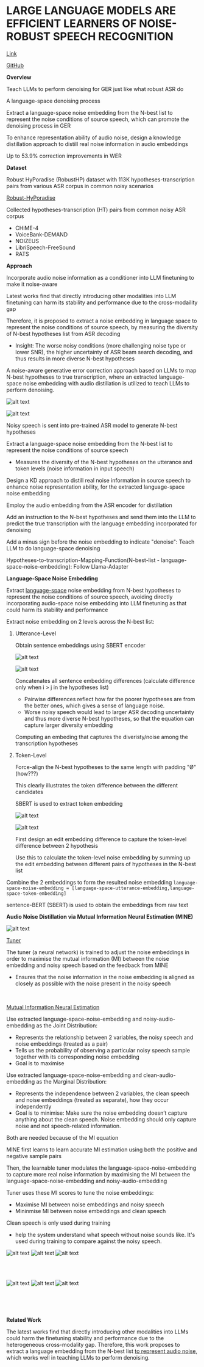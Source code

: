 # LARGE LANGUAGE MODELS ARE EFFICIENT LEARNERS OF NOISE-ROBUST SPEECH RECOGNITION

[Link](https://d1qx31qr3h6wln.cloudfront.net/publications/arxiv_iclr24_llm_asr.pdf)

[GitHub](https://github.com/YUCHEN005/RobustGER)

**Overview**

Teach LLMs to perform denoising for GER just like what robust ASR do

A language-space denoising process

Extract a language-space noise embedding from the N-best list to represent the noise conditions of source speech, which can promote the denoising process in GER

To enhance representation ability of audio noise, design a knowledge distillation approach to distill real noise information in audio embeddings 

Up to 53.9% correction improvements in WER 

**Dataset**

Robust HyPoradise (RobustHP) dataset with 113K hypotheses-transcription pairs from various ASR corpus in common noisy scenarios

[Robust-HyPoradise](https://huggingface.co/datasets/PeacefulData/Robust-HyPoradise)

Collected hypotheses-transcription
(HT) pairs from common noisy ASR corpus
- CHiME-4
- VoiceBank-DEMAND
- NOIZEUS
- LibriSpeech-FreeSound
- RATS

**Approach**

Incorporate audio noise information as a conditioner into LLM finetuning to make it noise-aware 

Latest works find that directly introducing other modalities into LLM finetuning can harm its stability and performance due to the cross-modaility gap

Therefore, it is proposed to extract a noise embedding in language space to represent the noise conditions of source speech, by measuring the diversity of N-best hypotheses list from ASR decoding
- Insight: The worse noisy conditions (more challenging noise type or lower SNR), the higher uncertainty of ASR beam search decoding, and thus results in more diverse N-best hypotheses

A noise-aware generative error correction approach based on LLMs to map N-best hypotheses to true transcription, where an extracted language-space noise embedding with audio distillation is utilized to teach LLMs to perform denoising.

![alt text](images/RobustGER.PNG)

![alt text](images/RobustGER2.PNG)

Noisy speech is sent into pre-trained ASR model to generate N-best hypotheses

Extract a language-space noise embedding from the N-best list to represent the noise conditions of source speech
- Measures the diversity of the N-best hypotheses on the utterance and token levels (noise information in input speech)

Design a KD approach to distill real noise information in source speech to enhance noise representation ability, for the extracted language-space noise embedding

Employ the audio embedding from the ASR encoder for distillation

Add an instruction to the N-best hypotheses and send them into the LLM to predict the true transcription with the language embedding incorporated for denoising

Add a minus sign before the noise embedding to indicate "denoise": Teach LLM to do language-space denoising

Hypotheses-to-transcription-Mapping-Function(N-best-list - language-space-noise-embedding): Follow Llama-Adapter

**Language-Space Noise Embedding**

Extract <u>language-space</u> noise embedding from N-best hypotheses to represent the noise conditions of source speech, avoiding directly incorporating audio-space noise embedding into LLM finetuning as that could harm its stability and performance

Extract noise embedding on 2 levels across the N-best list:
1. Utterance-Level

    Obtain sentence embeddings using SBERT encoder
    
    ![alt text](images/RobustGER3.PNG)

    ![alt text](images/RobustGER4.PNG)

    Concatenates all sentence embedding differences (calculate difference only when i > j in the hypotheses list)
    - Pairwise differences reflect how far the poorer hypotheses are from the better ones, which gives a sense of language noise.
    - Worse noisy speech would lead to larger ASR decoding uncertainty and thus more diverse N-best
hypotheses, so that the equation can capture larger diversity embedding
     
    Computing an embeding that captures the diveristy/noise among the transcription hypotheses

2. Token-Level
   
    Force-align the N-best hypotheses to the same length with padding "Ø" (how???)

    This clearly illustrates the token difference between the different candidates

    SBERT is used to extract token embedding

    ![alt text](images/RobustGER5.PNG)

    ![alt text](images/RobustGER6.PNG)

    First design an edit embedding difference to capture the token-level difference between 2 hypothesis

    Use this to calculate the token-level noise embedding by summing up the edit embedding between
different pairs of hypotheses in the N-best list

Combine the 2 embeddings to form the resulted noise embedding ```language-space-noise-embedding = [language-space-utterance-embedding,language-space-token-embedding]```

sentence-BERT (SBERT) is used to obtain the embeddings from raw text

**Audio Noise Distillation via Mutual Information Neural Estimation (MINE)**

![alt text](images/RobustGER7.PNG)

<u>Tuner</u>

The tuner (a neural network) is trained to adjust the noise embeddings in order to maximise the mutual information (MI) between the noise embedding and noisy speech based on the feedback from MINE
- Ensures that the noise information in the noise embedding is aligned as closely as possible with the noise present in the noisy speech

<br/>

<u>Mutual Information Neural Estimation</u>

Use extracted language-space-noise-embedding and noisy-audio-embedding as the Joint Distribution: 
- Represents the relationship between 2 variables, the noisy speech and noise embeddings (treated as a pair)
- Tells us the probability of observing a particular noisy speech sample together with its corresponding noise embedding
- Goal is to maximise

Use extracted language-space-noise-embedding and clean-audio-embedding as the Marginal Distribution:
- Represents the independence between 2 variables, the clean speech and noise embeddings (treated as separate), how they occur independently
- Goal is to minimise: Make sure the noise embedding doesn’t capture anything about the clean speech. Noise embedding should only capture noise and not speech-related information.

Both are needed because of the MI equation

MINE first learns to learn accurate MI estimation using both the positive and negative sample pairs

Then, the learnable tuner modulates the language-space-noise-embedding to capture more real noise information by maximising the MI between the language-space-noise-embedding and noisy-audio-embedding

Tuner uses these MI scores to tune the noise embeddings:
- Maximise MI between noise embeddings and noisy speech
- Mininmise MI between noise embeddings and clean speech

Clean speech is only used during training
-  help the system understand what speech without noise sounds like. It's used during training to compare against the noisy speech.

![alt text](images/RobustGER8.PNG)
![alt text](images/RobustGER9.PNG)
![alt text](images/RobustGER10.PNG)

<br/>
<br/>

![alt text](images/RobustGER11.png)
![alt text](images/RobustGER12.png)
![alt text](images/RobustGER13.png)

<br/>
<br/>
<br/>



**Related Work**

The latest works find that directly introducing other modalities into LLMs could harm the finetuning stability
and performance due to the heterogeneous cross-modality gap. Therefore, this work proposes to extract a language embedding from the N-best list <u>to represent audio noise</u>, which works well in teaching LLMs to perform denoising.




